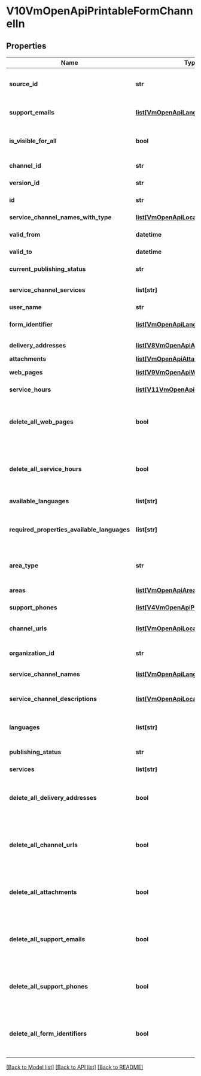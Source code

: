 # V10VmOpenApiPrintableFormChannelIn

## Properties
Name | Type | Description | Notes
------------ | ------------- | ------------- | -------------
**source_id** | **str** | External system identifier for this service channel. User needs to be logged in to be able to get/set value. | [optional] 
**support_emails** | [**list[VmOpenApiLanguageItem]**](VmOpenApiLanguageItem.md) | List of support email addresses for the service channel. (Max.Length: 100). | [optional] 
**is_visible_for_all** | **bool** | Indicates if channel can be used (referenced within services) by other users from other organizations. | [optional] 
**channel_id** | **str** | Gets or sets the special channel identifier. | [optional] 
**version_id** | **str** | The identifier for current version. | [optional] 
**id** | **str** | PTV identifier for the service channel. | [optional] 
**service_channel_names_with_type** | [**list[VmOpenApiLocalizedListItem]**](VmOpenApiLocalizedListItem.md) | Localized list of service channel names. | [optional] 
**valid_from** | **datetime** | Date when item should be published. | [optional] 
**valid_to** | **datetime** | Date when item should be archived. | [optional] 
**current_publishing_status** | **str** | Current version publishing status. | [optional] 
**service_channel_services** | **list[str]** | Internal property for adding service relations for a service channel. | [optional] 
**user_name** | **str** | User name. | [optional] 
**form_identifier** | [**list[VmOpenApiLanguageItem]**](VmOpenApiLanguageItem.md) | List of localized form identifiers. One per language. (Max.Length: 100). | [optional] 
**delivery_addresses** | [**list[V8VmOpenApiAddressDeliveryIn]**](V8VmOpenApiAddressDeliveryIn.md) | Gets or sets the delivery addresses. | [optional] 
**attachments** | [**list[VmOpenApiAttachment]**](VmOpenApiAttachment.md) | List of attachments. | [optional] 
**web_pages** | [**list[V9VmOpenApiWebPage]**](V9VmOpenApiWebPage.md) | List of service channel web pages. | [optional] 
**service_hours** | [**list[V11VmOpenApiServiceHour]**](V11VmOpenApiServiceHour.md) | List of service channel service hours. | [optional] 
**delete_all_web_pages** | **bool** | Set to true to delete all existing web pages for the service channel. The WebPages collection should be empty when this property is set to true. | [optional] 
**delete_all_service_hours** | **bool** | Set to true to delete all existing service hours for the service channel. The ServiceHours collection should be empty when this property is set to true. | [optional] 
**available_languages** | **list[str]** | Gets or sets available languages | [optional] 
**required_properties_available_languages** | **list[str]** | Internal property to check the languages within required lists: ServiceChannelNames, ServiceChannelDescriptions  and ChannelUrls lists. | [optional] 
**area_type** | **str** | Area type. Possible values are: Nationwide, NationwideExceptAlandIslands or LimitedType. | [optional] 
**areas** | [**list[VmOpenApiAreaIn]**](VmOpenApiAreaIn.md) | List of areas. List can contain different types of areas. | [optional] 
**support_phones** | [**list[V4VmOpenApiPhone]**](V4VmOpenApiPhone.md) | List of support phone numbers for the service channel. | [optional] 
**channel_urls** | [**list[VmOpenApiLocalizedListItem]**](VmOpenApiLocalizedListItem.md) | List of localized urls. Possible type values are: PDF, DOC, Excel. | 
**organization_id** | **str** | PTV organization identifier of organization responsible for this channel. | 
**service_channel_names** | [**list[VmOpenApiLanguageItem]**](VmOpenApiLanguageItem.md) | List of localized service channel names. | 
**service_channel_descriptions** | [**list[VmOpenApiLocalizedListItem]**](VmOpenApiLocalizedListItem.md) | List of localized service channel descriptions. Possible type values are: Description, Summary. | 
**languages** | **list[str]** | List of languages the service channel is available in (two letter language code). | 
**publishing_status** | **str** | Service channel publishing status. Values: Draft or Published. | 
**services** | **list[str]** | List of related services (GUID). | [optional] 
**delete_all_delivery_addresses** | **bool** | Set to true to delete all existing delivery addresses for the service channel. The DeliveryAddresses should be empty when this property is set to true. | [optional] 
**delete_all_channel_urls** | **bool** | Set to true to delete all existing channel urls for the service channel. The ChannelUrls collection should be empty when this property is set to true. | [optional] 
**delete_all_attachments** | **bool** | Set to true to delete all existing attachments for the service channel. The Attachments collection should be empty when this property is set to true. | [optional] 
**delete_all_support_emails** | **bool** | Set to true to delete all existing support email addresses for the service channel. The SupportEmails collection should be empty when this property is set to true. | [optional] 
**delete_all_support_phones** | **bool** | Set to true to delete all existing support phone numbers for the service channel. The SupportPhones collection should be empty when this property is set to true. | [optional] 
**delete_all_form_identifiers** | **bool** | Set to true to delete all existing form identifiers for the service channel. The form identifiers collection should be empty when this property is set to true. | [optional] 

[[Back to Model list]](../README.md#documentation-for-models) [[Back to API list]](../README.md#documentation-for-api-endpoints) [[Back to README]](../README.md)

